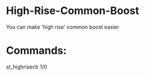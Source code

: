 # High-Rise-Common-Boost
You can make 'high rise' common boost easier

# Commands:

st_highrisecb 1/0

